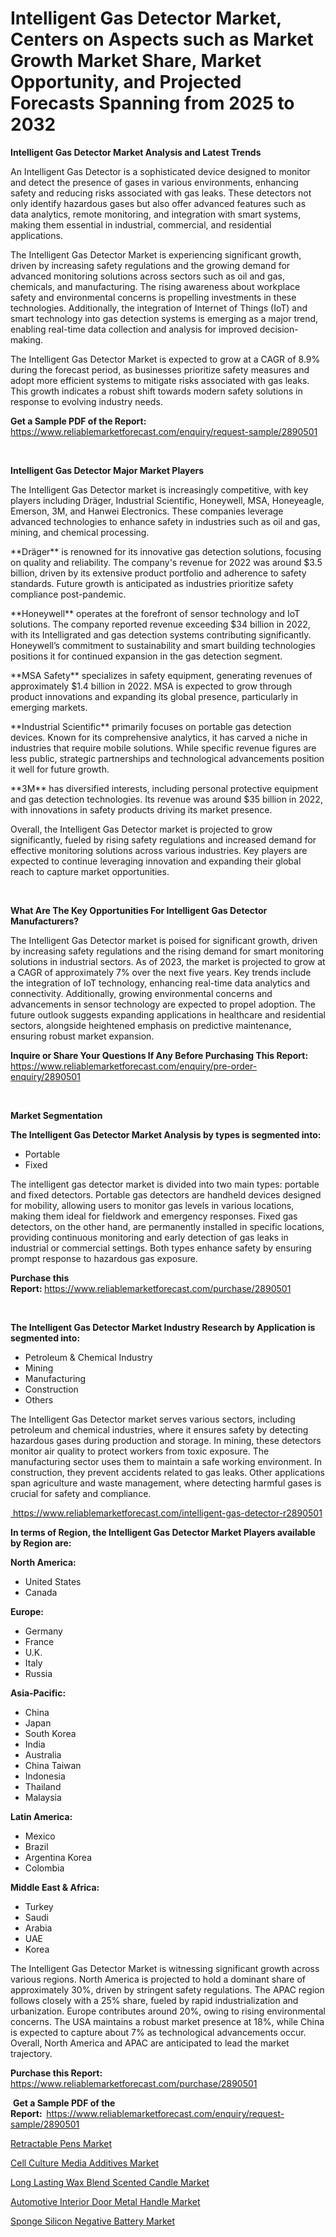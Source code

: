 <p><h1>Intelligent Gas Detector Market, Centers on Aspects such as Market Growth Market Share, Market Opportunity, and Projected Forecasts Spanning from 2025 to 2032</h1></p><p><strong>Intelligent Gas Detector Market Analysis and Latest Trends</strong></p>
<p><p>An Intelligent Gas Detector is a sophisticated device designed to monitor and detect the presence of gases in various environments, enhancing safety and reducing risks associated with gas leaks. These detectors not only identify hazardous gases but also offer advanced features such as data analytics, remote monitoring, and integration with smart systems, making them essential in industrial, commercial, and residential applications.</p><p>The Intelligent Gas Detector Market is experiencing significant growth, driven by increasing safety regulations and the growing demand for advanced monitoring solutions across sectors such as oil and gas, chemicals, and manufacturing. The rising awareness about workplace safety and environmental concerns is propelling investments in these technologies. Additionally, the integration of Internet of Things (IoT) and smart technology into gas detection systems is emerging as a major trend, enabling real-time data collection and analysis for improved decision-making.</p><p>The Intelligent Gas Detector Market is expected to grow at a CAGR of 8.9% during the forecast period, as businesses prioritize safety measures and adopt more efficient systems to mitigate risks associated with gas leaks. This growth indicates a robust shift towards modern safety solutions in response to evolving industry needs.</p></p>
<p><strong>Get a Sample PDF of the Report:&nbsp;</strong> <a href="https://www.reliablemarketforecast.com/enquiry/request-sample/2890501?utm_campaign=1903&utm_medium=2&utm_source=Github&utm_content=ia&utm_term=14032025&utm_id=intelligent-gas-detector">https://www.reliablemarketforecast.com/enquiry/request-sample/2890501</a></p>
<p>&nbsp;</p>
<p><strong>Intelligent Gas Detector Major Market Players</strong></p>
<p><p>The Intelligent Gas Detector market is increasingly competitive, with key players including Dräger, Industrial Scientific, Honeywell, MSA, Honeyeagle, Emerson, 3M, and Hanwei Electronics. These companies leverage advanced technologies to enhance safety in industries such as oil and gas, mining, and chemical processing.</p><p>**Dräger** is renowned for its innovative gas detection solutions, focusing on quality and reliability. The company's revenue for 2022 was around $3.5 billion, driven by its extensive product portfolio and adherence to safety standards. Future growth is anticipated as industries prioritize safety compliance post-pandemic.</p><p>**Honeywell** operates at the forefront of sensor technology and IoT solutions. The company reported revenue exceeding $34 billion in 2022, with its Intelligrated and gas detection systems contributing significantly. Honeywell’s commitment to sustainability and smart building technologies positions it for continued expansion in the gas detection segment.</p><p>**MSA Safety** specializes in safety equipment, generating revenues of approximately $1.4 billion in 2022. MSA is expected to grow through product innovations and expanding its global presence, particularly in emerging markets.</p><p>**Industrial Scientific** primarily focuses on portable gas detection devices. Known for its comprehensive analytics, it has carved a niche in industries that require mobile solutions. While specific revenue figures are less public, strategic partnerships and technological advancements position it well for future growth.</p><p>**3M** has diversified interests, including personal protective equipment and gas detection technologies. Its revenue was around $35 billion in 2022, with innovations in safety products driving its market presence.</p><p>Overall, the Intelligent Gas Detector market is projected to grow significantly, fueled by rising safety regulations and increased demand for effective monitoring solutions across various industries. Key players are expected to continue leveraging innovation and expanding their global reach to capture market opportunities.</p></p>
<p>&nbsp;</p>
<p><strong>What Are The Key Opportunities For Intelligent Gas Detector Manufacturers?</strong></p>
<p><p>The Intelligent Gas Detector market is poised for significant growth, driven by increasing safety regulations and the rising demand for smart monitoring solutions in industrial sectors. As of 2023, the market is projected to grow at a CAGR of approximately 7% over the next five years. Key trends include the integration of IoT technology, enhancing real-time data analytics and connectivity. Additionally, growing environmental concerns and advancements in sensor technology are expected to propel adoption. The future outlook suggests expanding applications in healthcare and residential sectors, alongside heightened emphasis on predictive maintenance, ensuring robust market expansion.</p></p>
<p><strong>Inquire or Share Your Questions If Any Before Purchasing This Report:</strong> <a href="https://www.reliablemarketforecast.com/enquiry/pre-order-enquiry/2890501?utm_campaign=1903&utm_medium=2&utm_source=Github&utm_content=ia&utm_term=14032025&utm_id=intelligent-gas-detector">https://www.reliablemarketforecast.com/enquiry/pre-order-enquiry/2890501</a></p>
<p>&nbsp;</p>
<p><strong>Market Segmentation</strong></p>
<p><strong>The Intelligent Gas Detector Market Analysis by types is segmented into:</strong></p>
<p><ul><li>Portable</li><li>Fixed</li></ul></p>
<p><p>The intelligent gas detector market is divided into two main types: portable and fixed detectors. Portable gas detectors are handheld devices designed for mobility, allowing users to monitor gas levels in various locations, making them ideal for fieldwork and emergency responses. Fixed gas detectors, on the other hand, are permanently installed in specific locations, providing continuous monitoring and early detection of gas leaks in industrial or commercial settings. Both types enhance safety by ensuring prompt response to hazardous gas exposure.</p></p>
<p><strong>Purchase this Report:&nbsp;</strong><a href="https://www.reliablemarketforecast.com/purchase/2890501?utm_campaign=1903&utm_medium=2&utm_source=Github&utm_content=ia&utm_term=14032025&utm_id=intelligent-gas-detector">https://www.reliablemarketforecast.com/purchase/2890501</a></p>
<p>&nbsp;</p>
<p><strong>The Intelligent Gas Detector Market Industry Research by Application is segmented into:</strong></p>
<p><ul><li>Petroleum & Chemical Industry</li><li>Mining</li><li>Manufacturing</li><li>Construction</li><li>Others</li></ul></p>
<p><p>The Intelligent Gas Detector market serves various sectors, including petroleum and chemical industries, where it ensures safety by detecting hazardous gases during production and storage. In mining, these detectors monitor air quality to protect workers from toxic exposure. The manufacturing sector uses them to maintain a safe working environment. In construction, they prevent accidents related to gas leaks. Other applications span agriculture and waste management, where detecting harmful gases is crucial for safety and compliance.</p></p>
<p><a href="https://www.reliablemarketforecast.com/intelligent-gas-detector-r2890501?utm_campaign=1903&utm_medium=2&utm_source=Github&utm_content=ia&utm_term=14032025&utm_id=intelligent-gas-detector">&nbsp;https://www.reliablemarketforecast.com/intelligent-gas-detector-r2890501</a></p>
<p><strong>In terms of Region, the Intelligent Gas Detector Market Players available by Region are:</strong></p>
<p>
    <p> <strong> North America: </strong>
        <ul>
            <li>United States</li>
            <li>Canada</li>
        </ul>
        </p> 
    <p> <strong> Europe: </strong>
        <ul>
            <li>Germany</li>
            <li>France</li>
            <li>U.K.</li>
            <li>Italy</li>
            <li>Russia</li>
        </ul>
        </p> 
    <p> <strong> Asia-Pacific: </strong>
        <ul>
            <li>China</li>
            <li>Japan</li>
            <li>South Korea</li>
            <li>India</li>
            <li>Australia</li>
            <li>China Taiwan</li>
            <li>Indonesia</li>
            <li>Thailand</li>
            <li>Malaysia</li>
        </ul>
        </p> 
    <p> <strong> Latin America: </strong>
        <ul>
            <li>Mexico</li>
            <li>Brazil</li>
            <li>Argentina Korea</li>
            <li>Colombia</li>
        </ul>
        </p> 
    <p> <strong> Middle East & Africa: </strong>
        <ul>
            <li>Turkey</li>
            <li>Saudi</li>
            <li>Arabia</li>
            <li>UAE</li>
            <li>Korea</li>
        </ul>
    </p>
    </p>
<p><p>The Intelligent Gas Detector Market is witnessing significant growth across various regions. North America is projected to hold a dominant share of approximately 30%, driven by stringent safety regulations. The APAC region follows closely with a 25% share, fueled by rapid industrialization and urbanization. Europe contributes around 20%, owing to rising environmental concerns. The USA maintains a robust market presence at 18%, while China is expected to capture about 7% as technological advancements occur. Overall, North America and APAC are anticipated to lead the market trajectory.</p></p>
<p><strong>Purchase this Report: </strong><a href="https://www.reliablemarketforecast.com/purchase/2890501?utm_campaign=1903&utm_medium=2&utm_source=Github&utm_content=ia&utm_term=14032025&utm_id=intelligent-gas-detector">https://www.reliablemarketforecast.com/purchase/2890501</a></p>
<p>&nbsp;<strong>Get a Sample PDF of the Report:&nbsp;&nbsp;</strong><a href="https://www.reliablemarketforecast.com/enquiry/request-sample/2890501?utm_campaign=1903&utm_medium=2&utm_source=Github&utm_content=ia&utm_term=14032025&utm_id=intelligent-gas-detector">https://www.reliablemarketforecast.com/enquiry/request-sample/2890501</a></p>
<p><strong></strong></p>
<p><p><a href="https://github.com/keehnkaesssi/Market-Research-Report-List-1/blob/main/retractable-pens-market.md?utm_campaign=1903&utm_medium=2&utm_source=Github&utm_content=ia&utm_term=14032025&utm_id=intelligent-gas-detector">Retractable Pens Market</a></p><p><a href="https://github.com/tigoryemm/Market-Research-Report-List-1/blob/main/cell-culture-media-additives-market.md?utm_campaign=1903&utm_medium=2&utm_source=Github&utm_content=ia&utm_term=14032025&utm_id=intelligent-gas-detector">Cell Culture Media Additives Market</a></p><p><a href="https://github.com/viohlbrenksf/Market-Research-Report-List-1/blob/main/long-lasting-wax-blend-scented-candle-market.md?utm_campaign=1903&utm_medium=2&utm_source=Github&utm_content=ia&utm_term=14032025&utm_id=intelligent-gas-detector">Long Lasting Wax Blend Scented Candle Market</a></p><p><a href="https://github.com/landtmman/Market-Research-Report-List-1/blob/main/automotive-interior-door-metal-handle-market.md?utm_campaign=1903&utm_medium=2&utm_source=Github&utm_content=ia&utm_term=14032025&utm_id=intelligent-gas-detector">Automotive Interior Door Metal Handle Market</a></p><p><a href="https://github.com/vasosblenksk/Market-Research-Report-List-1/blob/main/sponge-silicon-negative-battery-market.md?utm_campaign=1903&utm_medium=2&utm_source=Github&utm_content=ia&utm_term=14032025&utm_id=intelligent-gas-detector">Sponge Silicon Negative Battery Market</a></p></p>